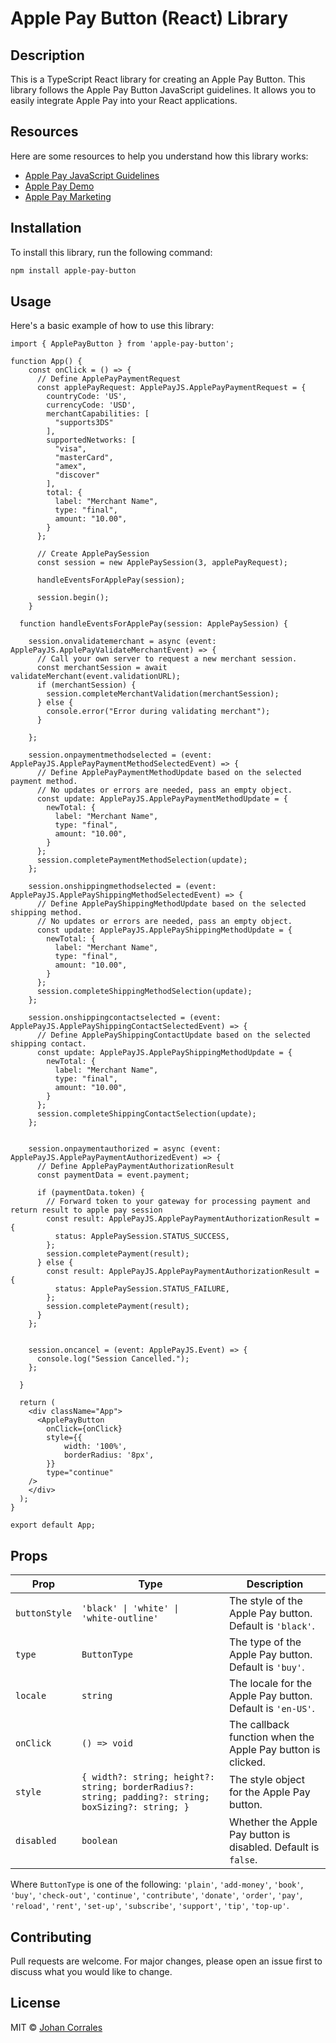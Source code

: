 # Apple Pay Button (React) Library

## Description

This is a TypeScript React library for creating an Apple Pay Button. This library follows the Apple Pay Button JavaScript guidelines. It allows you to easily integrate Apple Pay into your React applications.

## Resources

Here are some resources to help you understand how this library works:

- [Apple Pay JavaScript Guidelines](https://developer.apple.com/documentation/apple_pay_on_the_web/displaying_apple_pay_buttons_using_javascript)
- [Apple Pay Demo](https://applepaydemo.apple.com)
- [Apple Pay Marketing](https://developer.apple.com/apple-pay/marketing/)

## Installation

To install this library, run the following command:

```bash
npm install apple-pay-button
```

## Usage

Here's a basic example of how to use this library:

```tsx
import { ApplePayButton } from 'apple-pay-button';

function App() {
    const onClick = () => {
      // Define ApplePayPaymentRequest
      const applePayRequest: ApplePayJS.ApplePayPaymentRequest = {
        countryCode: 'US',
        currencyCode: 'USD',
        merchantCapabilities: [
          "supports3DS"
        ],
        supportedNetworks: [
          "visa",
          "masterCard",
          "amex",
          "discover"
        ],
        total: {
          label: "Merchant Name",
          type: "final",
          amount: "10.00",
        }
      };

      // Create ApplePaySession
      const session = new ApplePaySession(3, applePayRequest);

      handleEventsForApplePay(session);

      session.begin();
    }
  
  function handleEventsForApplePay(session: ApplePaySession) {

    session.onvalidatemerchant = async (event: ApplePayJS.ApplePayValidateMerchantEvent) => {
      // Call your own server to request a new merchant session.
      const merchantSession = await validateMerchant(event.validationURL);
      if (merchantSession) {
        session.completeMerchantValidation(merchantSession);
      } else {
        console.error("Error during validating merchant");
      }

    };

    session.onpaymentmethodselected = (event: ApplePayJS.ApplePayPaymentMethodSelectedEvent) => {
      // Define ApplePayPaymentMethodUpdate based on the selected payment method.
      // No updates or errors are needed, pass an empty object.
      const update: ApplePayJS.ApplePayPaymentMethodUpdate = {
        newTotal: {
          label: "Merchant Name",
          type: "final",
          amount: "10.00",
        }
      };
      session.completePaymentMethodSelection(update);
    };

    session.onshippingmethodselected = (event: ApplePayJS.ApplePayShippingMethodSelectedEvent) => {
      // Define ApplePayShippingMethodUpdate based on the selected shipping method.
      // No updates or errors are needed, pass an empty object. 
      const update: ApplePayJS.ApplePayShippingMethodUpdate = {
        newTotal: {
          label: "Merchant Name",
          type: "final",
          amount: "10.00",
        }
      };
      session.completeShippingMethodSelection(update);
    };

    session.onshippingcontactselected = (event: ApplePayJS.ApplePayShippingContactSelectedEvent) => {
      // Define ApplePayShippingContactUpdate based on the selected shipping contact.
      const update: ApplePayJS.ApplePayShippingMethodUpdate = {
        newTotal: {
          label: "Merchant Name",
          type: "final",
          amount: "10.00",
        }
      };
      session.completeShippingContactSelection(update);
    };


    session.onpaymentauthorized = async (event: ApplePayJS.ApplePayPaymentAuthorizedEvent) => {
      // Define ApplePayPaymentAuthorizationResult
      const paymentData = event.payment;

      if (paymentData.token) {
        // Forward token to your gateway for processing payment and return result to apple pay session
        const result: ApplePayJS.ApplePayPaymentAuthorizationResult = {
          status: ApplePaySession.STATUS_SUCCESS,
        };
        session.completePayment(result);
      } else {
        const result: ApplePayJS.ApplePayPaymentAuthorizationResult = {
          status: ApplePaySession.STATUS_FAILURE,
        };
        session.completePayment(result);
      }
    };


    session.oncancel = (event: ApplePayJS.Event) => {
      console.log("Session Cancelled.");
    };

  }

  return (
    <div className="App">
      <ApplePayButton
        onClick={onClick}
        style={{
            width: '100%',
            borderRadius: '8px',
        }}
        type="continue"
    />
    </div>
  );
}

export default App;
```

## Props

| Prop | Type | Description |
| ---- | ---- | ----------- |
| `buttonStyle` | `'black' \| 'white' \| 'white-outline'` | The style of the Apple Pay button. Default is `'black'`. |
| `type` | `ButtonType` | The type of the Apple Pay button. Default is `'buy'`. |
| `locale` | `string` | The locale for the Apple Pay button. Default is `'en-US'`. |
| `onClick` | `() => void` | The callback function when the Apple Pay button is clicked. |
| `style` | `{ width?: string; height?: string; borderRadius?: string; padding?: string; boxSizing?: string; }` | The style object for the Apple Pay button. |
| `disabled` | `boolean` | Whether the Apple Pay button is disabled. Default is `false`. |

Where `ButtonType` is one of the following: `'plain'`, `'add-money'`, `'book'`, `'buy'`, `'check-out'`, `'continue'`, `'contribute'`, `'donate'`, `'order'`, `'pay'`, `'reload'`, `'rent'`, `'set-up'`, `'subscribe'`, `'support'`, `'tip'`, `'top-up'`.

## Contributing

Pull requests are welcome. For major changes, please open an issue first to discuss what you would like to change.

## License

MIT © [Johan Corrales](https://github.com/johan44co)